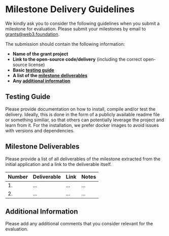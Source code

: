 # Milestone Delivery Guidelines

We kindly ask you to consider the following guidelines when you submit a milestone for evaluation. Please submit your milestones by email to grants@web3.foundation.

The submission should contain the following information: 
 * **Name of the grant project**
 * **Link to the open-source code/delivery** (including the correct open-source license)
 * **Basic [testing guide](#testing-guide)** 
 * **A list of the [milestone deliverables](#milestone-deliverables)**
 * **Any [additional information](#additional-information)**

## Testing Guide

Please provide documentation on how to install, compile and/or test the delivery. Ideally, this is done in the form of a publicly available readme file or something similiar, so that others can potentially leverage the project and learn from it. For the installation, we prefer docker images to avoid issues with versions and dependencies.

## Milestone Deliverables

Please provide a list of all deliverables of the milestone extracted from the initial application and a link to the deliverable itself.

| Number | Deliverable | Link | Notes |
| ------------- | ------------- | ------------- |------------- |
| 1. | ... |...| ...| 
| 2.  | ... |...| ...| 

## Additional Information

Please add any additional comments that you consider relevant for the evaluation.
